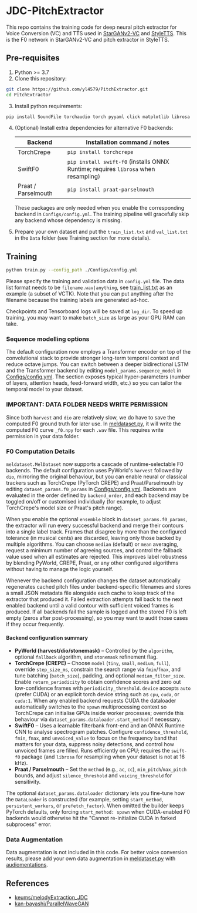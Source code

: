 # JDC-PitchExtractor
This repo contains the training code for deep neural pitch extractor for Voice Conversion (VC) and TTS used in [StarGANv2-VC](https://github.com/yl4579/StarGANv2-VC) and [StyleTTS](https://github.com/yl4579/StyleTTS). This is the F0 network in StarGANv2-VC and pitch extractor in StyleTTS. 

## Pre-requisites
1. Python >= 3.7
2. Clone this repository:
```bash
git clone https://github.com/yl4579/PitchExtractor.git
cd PitchExtractor
```
3. Install python requirements: 
```bash
pip install SoundFile torchaudio torch pyyaml click matplotlib librosa pyworld
```
4. (Optional) Install extra dependencies for alternative F0 backends:

   | Backend        | Installation command / notes |
   | -------------- | ----------------------------- |
   | TorchCrepe     | `pip install torchcrepe` |
   | SwiftF0        | `pip install swift-f0` (installs ONNX Runtime; requires `librosa` when resampling) |
   | Praat / Parselmouth | `pip install praat-parselmouth` |

   These packages are only needed when you enable the corresponding backend in `Configs/config.yml`. The training pipeline will gracefully skip any backend whose dependency is missing.

5. Prepare your own dataset and put the `train_list.txt` and `val_list.txt` in the `Data` folder (see Training section for more details).

## Training
```bash
python train.py --config_path ./Configs/config.yml
```
Please specify the training and validation data in `config.yml` file. The data list format needs to be `filename.wav|anything`, see [train_list.txt](https://github.com/yl4579/StarGANv2-VC/blob/main/Data/train_list.txt) as an example (a subset of VCTK). Note that you can put anything after the filename because the training labels are generated ad-hoc.

Checkpoints and Tensorboard logs will be saved at `log_dir`. To speed up training, you may want to make `batch_size` as large as your GPU RAM can take.

### Sequence modelling options
The default configuration now employs a Transformer encoder on top of the convolutional stack to provide stronger long-term temporal context and reduce octave jumps. You can switch between a deeper bidirectional LSTM and the Transformer backend by editing `model_params.sequence_model` in [Configs/config.yml](Configs/config.yml). The section exposes typical hyper-parameters (number of layers, attention heads, feed-forward width, etc.) so you can tailor the temporal model to your dataset.

### IMPORTANT: DATA FOLDER NEEDS WRITE PERMISSION
Since both `harvest` and `dio` are relatively slow, we do have to save the computed F0 ground truth for later use. In [meldataset.py](https://github.com/yl4579/PitchExtractor/blob/main/meldataset.py#L77-L89), it will write the computed F0 curve `_f0.npy` for each `.wav` file. This requires write permission in your data folder.

### F0 Computation Details
`meldataset.MelDataset` now supports a cascade of runtime-selectable F0 backends. The default configuration uses PyWorld's `harvest` followed by `dio`, mirroring the original behaviour, but you can enable neural or classical trackers such as TorchCrepe (PyTorch CREPE) and Praat/Parselmouth by editing `dataset_params.f0_params` in [Configs/config.yml](Configs/config.yml). Backends are evaluated in the order defined by `backend_order`, and each backend may be toggled on/off or customised individually (for example, to adjust TorchCrepe's model size or Praat's pitch range).

When you enable the optional `ensemble` block in `dataset_params.f0_params`, the extractor will run every successful backend and merge their contours into a single label track. Frames that disagree by more than the configured tolerance (in musical cents) are discarded, leaving only those backed by multiple algorithms. You can choose `median` (default) or `mean` averaging, request a minimum number of agreeing sources, and control the fallback value used when all estimates are rejected. This improves label robustness by blending PyWorld, CREPE, Praat, or any other configured algorithms without having to manage the logic yourself.

Whenever the backend configuration changes the dataset automatically regenerates cached pitch files under backend-specific filenames and stores a small JSON metadata file alongside each cache to keep track of the extractor that produced it. Failed extraction attempts fall back to the next enabled backend until a valid contour with sufficient voiced frames is produced. If all backends fail the sample is logged and the stored F0 is left empty (zeros after post-processing), so you may want to audit those cases if they occur frequently.

#### Backend configuration summary

- **PyWorld (harvest/dio/stonemask)** – Controlled by the `algorithm`, optional `fallback` algorithm, and `stonemask` refinement flag.
- **TorchCrepe (CREPE)** – Choose `model` (`tiny`, `small`, `medium`, `full`), override `step_size_ms`, constrain the search range via `fmin`/`fmax`, and tune batching (`batch_size`), padding, and optional `median_filter_size`. Enable `return_periodicity` to obtain confidence scores and zero out low-confidence frames with `periodicity_threshold`. `device` accepts `auto` (prefer CUDA) or an explicit torch device string such as `cpu`, `cuda`, or `cuda:1`. When any enabled backend requests CUDA the dataloader automatically switches to the `spawn` multiprocessing context so TorchCrepe can initialise GPUs inside worker processes; override this behaviour via `dataset_params.dataloader.start_method` if necessary.
- **SwiftF0** – Uses a learnable filterbank front-end and an ONNX Runtime CNN to analyse spectrogram patches. Configure `confidence_threshold`, `fmin`, `fmax`, and `unvoiced_value` to focus on the frequency band that matters for your data, suppress noisy detections, and control how unvoiced frames are filled. Runs efficiently on CPU; requires the `swift-f0` package (and `librosa` for resampling when your dataset is not at 16 kHz).
- **Praat / Parselmouth** – Set the `method` (e.g., `ac`, `cc`), `min_pitch`/`max_pitch` bounds, and adjust `silence_threshold` and `voicing_threshold` for sensitivity.

The optional `dataset_params.dataloader` dictionary lets you fine-tune how the `DataLoader` is constructed (for example, setting `start_method`, `persistent_workers`, or `prefetch_factor`). When omitted the builder keeps PyTorch defaults, only forcing `start_method: spawn` when CUDA-enabled F0 backends would otherwise hit the "Cannot re-initialize CUDA in forked subprocess" error.

### Data Augmentation
Data augmentation is not included in this code. For better voice conversion results, please add your own data augmentation in [meldataset.py](https://github.com/yl4579/PitchExtractor/blob/main/meldataset.py) with [audiomentations](https://github.com/iver56/audiomentations).

## References
- [keums/melodyExtraction_JDC](https://github.com/keums/melodyExtraction_JDC)
- [kan-bayashi/ParallelWaveGAN](https://github.com/kan-bayashi/ParallelWaveGAN)
